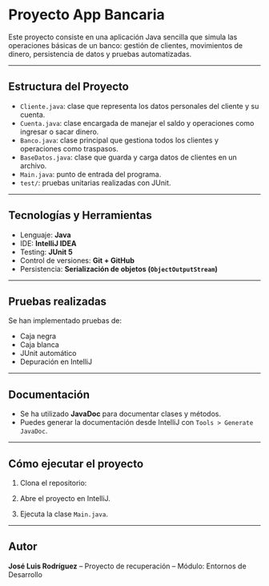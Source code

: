 # Proyecto App Bancaria

Este proyecto consiste en una aplicación Java sencilla que simula las operaciones básicas de un banco: gestión de clientes, movimientos de dinero, persistencia de datos y pruebas automatizadas.

---

## Estructura del Proyecto

- `Cliente.java`: clase que representa los datos personales del cliente y su cuenta.
- `Cuenta.java`: clase encargada de manejar el saldo y operaciones como ingresar o sacar dinero.
- `Banco.java`: clase principal que gestiona todos los clientes y operaciones como traspasos.
- `BaseDatos.java`: clase que guarda y carga datos de clientes en un archivo.
- `Main.java`: punto de entrada del programa.
- `test/`: pruebas unitarias realizadas con JUnit.

---

## Tecnologías y Herramientas

- Lenguaje: **Java**
- IDE: **IntelliJ IDEA**
- Testing: **JUnit 5**
- Control de versiones: **Git + GitHub**
- Persistencia: **Serialización de objetos (`ObjectOutputStream`)**

---

## Pruebas realizadas

Se han implementado pruebas de:

- Caja negra
- Caja blanca
- JUnit automático
- Depuración en IntelliJ

---

## Documentación

- Se ha utilizado **JavaDoc** para documentar clases y métodos.
- Puedes generar la documentación desde IntelliJ con `Tools > Generate JavaDoc`.

---

## Cómo ejecutar el proyecto

1. Clona el repositorio:

2. Abre el proyecto en IntelliJ.

3. Ejecuta la clase `Main.java`.

---

## Autor

**José Luis Rodríguez** – Proyecto de recuperación – Módulo: Entornos de Desarrollo
